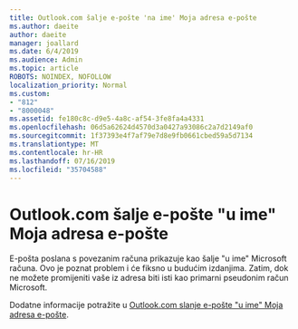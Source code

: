 ```yaml
---
title: Outlook.com šalje e-pošte 'na ime' Moja adresa e-pošte
ms.author: daeite
author: daeite
manager: joallard
ms.date: 6/4/2019
ms.audience: Admin
ms.topic: article
ROBOTS: NOINDEX, NOFOLLOW
localization_priority: Normal
ms.custom:
- "812"
- "8000048"
ms.assetid: fe180c8c-d9e5-4a8c-af54-3fe8fa4a4331
ms.openlocfilehash: 06d5a62624d4570d3a0427a93086c2a7d2149af0
ms.sourcegitcommit: 1f37393e4f7af79e7d8e9fb0661cbed59a5d7134
ms.translationtype: MT
ms.contentlocale: hr-HR
ms.lasthandoff: 07/16/2019
ms.locfileid: "35704588"
---
```

# <a name="outlookcom-sends-email-on-behalf-of-my-email-address"></a>Outlook.com šalje e-pošte "u ime" Moja adresa e-pošte

E-pošta poslana s povezanim računa prikazuje kao šalje "u ime" Microsoft računa. Ovo je poznat problem i će fiksno u budućim izdanjima. Zatim, dok ne možete promijeniti vaše iz adresa biti isti kao primarni pseudonim račun Microsoft.
  
Dodatne informacije potražite u [Outlook.com slanje e-pošte "u ime" Moja adresa e-pošte](https://support.office.com/article/2c2b4d9f-0203-42c6-b2d2-b8aba1386e75?wt.mc_id=Office_Outlook_com_Alchemy).
